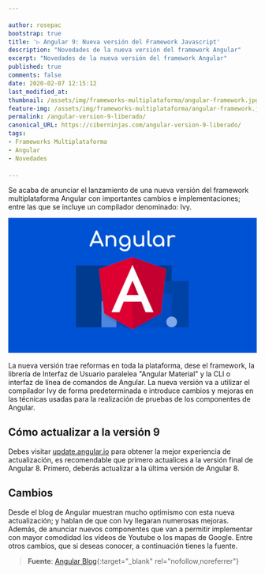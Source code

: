 ```yaml
---

author: rosepac
bootstrap: true
title: '▷ Angular 9: Nueva versión del Framework Javascript'
description: "Novedades de la nueva versión del framework Angular"
excerpt: "Novedades de la nueva versión del framework Angular"
published: true
comments: false
date: 2020-02-07 12:15:12
last_modified_at: 
thumbnail: /assets/img/frameworks-multiplataforma/angular-framework.jpg
feature-img: /assets/img/frameworks-multiplataforma/angular-framework.jpg
permalink: /angular-version-9-liberado/
canonical_URL: https://ciberninjas.com/angular-version-9-liberado/
tags:
- Frameworks Multiplataforma
- Angular
- Novedades

---
```


Se acaba de anunciar el lanzamiento de una nueva versión del framework multiplataforma Angular con importantes cambios e implementaciones; entre las que se incluye un compilador denominado: Ivy.

![](/assets/img/frameworks-multiplataforma/angular-framework.jpg "Logotipo del framework multiplataforma Angular")

La nueva versión trae reformas en toda la plataforma, dese el framework, la librería de Interfaz de Usuario paralelea "Angular Material" y la CLI o interfaz de línea de comandos de Angular. La nueva versión va a utilizar el compilador Ivy de forma predeterminada e introduce cambios y mejoras en las técnicas usadas para la realización de pruebas de los componentes de Angular.

## Cómo actualizar a la versión 9

Debes visitar [update.angular.io](https://update.angular.io/) para obtener la mejor experiencia de actualización, es recomendable que primero actualices a la versión final de Angular 8. Primero, deberás actualizar a la última versión de Angular 8.

## Cambios

Desde el blog de Angular muestran mucho optimismo con esta nueva actualización; y hablan de que con Ivy llegaran numerosas mejoras. Además, de anunciar nuevos componentes que van a permitir implementar con mayor comodidad los vídeos de Youtube o los mapas de Google. Entre otros cambios, que si deseas conocer, a continuación tienes la fuente.

> **Fuente**\: [Angular Blog](https://blog.angular.io/version-9-of-angular-now-available-project-ivy-has-arrived-23c97b63cfa3){:target="_blank" rel="nofollow,noreferrer"}